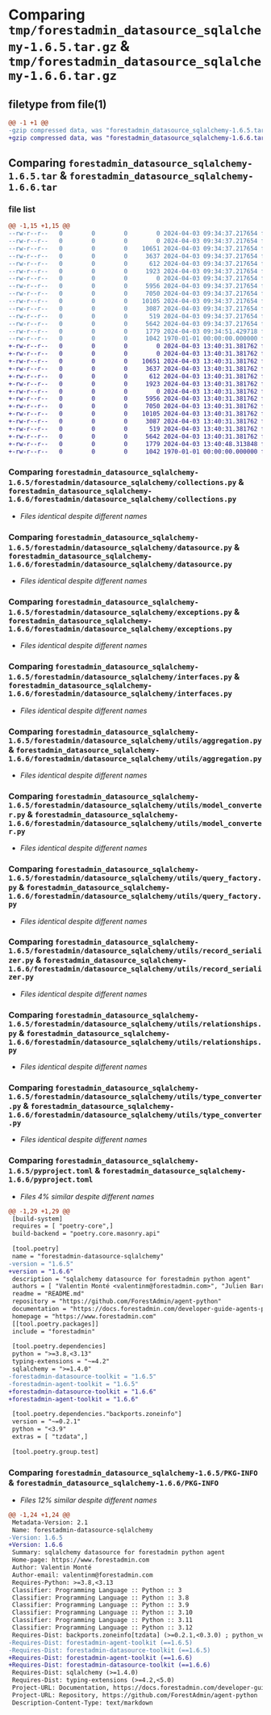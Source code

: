 # Comparing `tmp/forestadmin_datasource_sqlalchemy-1.6.5.tar.gz` & `tmp/forestadmin_datasource_sqlalchemy-1.6.6.tar.gz`

## filetype from file(1)

```diff
@@ -1 +1 @@
-gzip compressed data, was "forestadmin_datasource_sqlalchemy-1.6.5.tar", max compression
+gzip compressed data, was "forestadmin_datasource_sqlalchemy-1.6.6.tar", max compression
```

## Comparing `forestadmin_datasource_sqlalchemy-1.6.5.tar` & `forestadmin_datasource_sqlalchemy-1.6.6.tar`

### file list

```diff
@@ -1,15 +1,15 @@
--rw-r--r--   0        0        0        0 2024-04-03 09:34:37.217654 forestadmin_datasource_sqlalchemy-1.6.5/README.md
--rw-r--r--   0        0        0        0 2024-04-03 09:34:37.217654 forestadmin_datasource_sqlalchemy-1.6.5/forestadmin/datasource_sqlalchemy/__init__.py
--rw-r--r--   0        0        0    10651 2024-04-03 09:34:37.217654 forestadmin_datasource_sqlalchemy-1.6.5/forestadmin/datasource_sqlalchemy/collections.py
--rw-r--r--   0        0        0     3637 2024-04-03 09:34:37.217654 forestadmin_datasource_sqlalchemy-1.6.5/forestadmin/datasource_sqlalchemy/datasource.py
--rw-r--r--   0        0        0      612 2024-04-03 09:34:37.217654 forestadmin_datasource_sqlalchemy-1.6.5/forestadmin/datasource_sqlalchemy/exceptions.py
--rw-r--r--   0        0        0     1923 2024-04-03 09:34:37.217654 forestadmin_datasource_sqlalchemy-1.6.5/forestadmin/datasource_sqlalchemy/interfaces.py
--rw-r--r--   0        0        0        0 2024-04-03 09:34:37.217654 forestadmin_datasource_sqlalchemy-1.6.5/forestadmin/datasource_sqlalchemy/utils/__init__.py
--rw-r--r--   0        0        0     5956 2024-04-03 09:34:37.217654 forestadmin_datasource_sqlalchemy-1.6.5/forestadmin/datasource_sqlalchemy/utils/aggregation.py
--rw-r--r--   0        0        0     7050 2024-04-03 09:34:37.217654 forestadmin_datasource_sqlalchemy-1.6.5/forestadmin/datasource_sqlalchemy/utils/model_converter.py
--rw-r--r--   0        0        0    10105 2024-04-03 09:34:37.217654 forestadmin_datasource_sqlalchemy-1.6.5/forestadmin/datasource_sqlalchemy/utils/query_factory.py
--rw-r--r--   0        0        0     3087 2024-04-03 09:34:37.217654 forestadmin_datasource_sqlalchemy-1.6.5/forestadmin/datasource_sqlalchemy/utils/record_serializer.py
--rw-r--r--   0        0        0      519 2024-04-03 09:34:37.217654 forestadmin_datasource_sqlalchemy-1.6.5/forestadmin/datasource_sqlalchemy/utils/relationships.py
--rw-r--r--   0        0        0     5642 2024-04-03 09:34:37.217654 forestadmin_datasource_sqlalchemy-1.6.5/forestadmin/datasource_sqlalchemy/utils/type_converter.py
--rw-r--r--   0        0        0     1779 2024-04-03 09:34:51.429718 forestadmin_datasource_sqlalchemy-1.6.5/pyproject.toml
--rw-r--r--   0        0        0     1042 1970-01-01 00:00:00.000000 forestadmin_datasource_sqlalchemy-1.6.5/PKG-INFO
+-rw-r--r--   0        0        0        0 2024-04-03 13:40:31.381762 forestadmin_datasource_sqlalchemy-1.6.6/README.md
+-rw-r--r--   0        0        0        0 2024-04-03 13:40:31.381762 forestadmin_datasource_sqlalchemy-1.6.6/forestadmin/datasource_sqlalchemy/__init__.py
+-rw-r--r--   0        0        0    10651 2024-04-03 13:40:31.381762 forestadmin_datasource_sqlalchemy-1.6.6/forestadmin/datasource_sqlalchemy/collections.py
+-rw-r--r--   0        0        0     3637 2024-04-03 13:40:31.381762 forestadmin_datasource_sqlalchemy-1.6.6/forestadmin/datasource_sqlalchemy/datasource.py
+-rw-r--r--   0        0        0      612 2024-04-03 13:40:31.381762 forestadmin_datasource_sqlalchemy-1.6.6/forestadmin/datasource_sqlalchemy/exceptions.py
+-rw-r--r--   0        0        0     1923 2024-04-03 13:40:31.381762 forestadmin_datasource_sqlalchemy-1.6.6/forestadmin/datasource_sqlalchemy/interfaces.py
+-rw-r--r--   0        0        0        0 2024-04-03 13:40:31.381762 forestadmin_datasource_sqlalchemy-1.6.6/forestadmin/datasource_sqlalchemy/utils/__init__.py
+-rw-r--r--   0        0        0     5956 2024-04-03 13:40:31.381762 forestadmin_datasource_sqlalchemy-1.6.6/forestadmin/datasource_sqlalchemy/utils/aggregation.py
+-rw-r--r--   0        0        0     7050 2024-04-03 13:40:31.381762 forestadmin_datasource_sqlalchemy-1.6.6/forestadmin/datasource_sqlalchemy/utils/model_converter.py
+-rw-r--r--   0        0        0    10105 2024-04-03 13:40:31.381762 forestadmin_datasource_sqlalchemy-1.6.6/forestadmin/datasource_sqlalchemy/utils/query_factory.py
+-rw-r--r--   0        0        0     3087 2024-04-03 13:40:31.381762 forestadmin_datasource_sqlalchemy-1.6.6/forestadmin/datasource_sqlalchemy/utils/record_serializer.py
+-rw-r--r--   0        0        0      519 2024-04-03 13:40:31.381762 forestadmin_datasource_sqlalchemy-1.6.6/forestadmin/datasource_sqlalchemy/utils/relationships.py
+-rw-r--r--   0        0        0     5642 2024-04-03 13:40:31.381762 forestadmin_datasource_sqlalchemy-1.6.6/forestadmin/datasource_sqlalchemy/utils/type_converter.py
+-rw-r--r--   0        0        0     1779 2024-04-03 13:40:48.313848 forestadmin_datasource_sqlalchemy-1.6.6/pyproject.toml
+-rw-r--r--   0        0        0     1042 1970-01-01 00:00:00.000000 forestadmin_datasource_sqlalchemy-1.6.6/PKG-INFO
```

### Comparing `forestadmin_datasource_sqlalchemy-1.6.5/forestadmin/datasource_sqlalchemy/collections.py` & `forestadmin_datasource_sqlalchemy-1.6.6/forestadmin/datasource_sqlalchemy/collections.py`

 * *Files identical despite different names*

### Comparing `forestadmin_datasource_sqlalchemy-1.6.5/forestadmin/datasource_sqlalchemy/datasource.py` & `forestadmin_datasource_sqlalchemy-1.6.6/forestadmin/datasource_sqlalchemy/datasource.py`

 * *Files identical despite different names*

### Comparing `forestadmin_datasource_sqlalchemy-1.6.5/forestadmin/datasource_sqlalchemy/exceptions.py` & `forestadmin_datasource_sqlalchemy-1.6.6/forestadmin/datasource_sqlalchemy/exceptions.py`

 * *Files identical despite different names*

### Comparing `forestadmin_datasource_sqlalchemy-1.6.5/forestadmin/datasource_sqlalchemy/interfaces.py` & `forestadmin_datasource_sqlalchemy-1.6.6/forestadmin/datasource_sqlalchemy/interfaces.py`

 * *Files identical despite different names*

### Comparing `forestadmin_datasource_sqlalchemy-1.6.5/forestadmin/datasource_sqlalchemy/utils/aggregation.py` & `forestadmin_datasource_sqlalchemy-1.6.6/forestadmin/datasource_sqlalchemy/utils/aggregation.py`

 * *Files identical despite different names*

### Comparing `forestadmin_datasource_sqlalchemy-1.6.5/forestadmin/datasource_sqlalchemy/utils/model_converter.py` & `forestadmin_datasource_sqlalchemy-1.6.6/forestadmin/datasource_sqlalchemy/utils/model_converter.py`

 * *Files identical despite different names*

### Comparing `forestadmin_datasource_sqlalchemy-1.6.5/forestadmin/datasource_sqlalchemy/utils/query_factory.py` & `forestadmin_datasource_sqlalchemy-1.6.6/forestadmin/datasource_sqlalchemy/utils/query_factory.py`

 * *Files identical despite different names*

### Comparing `forestadmin_datasource_sqlalchemy-1.6.5/forestadmin/datasource_sqlalchemy/utils/record_serializer.py` & `forestadmin_datasource_sqlalchemy-1.6.6/forestadmin/datasource_sqlalchemy/utils/record_serializer.py`

 * *Files identical despite different names*

### Comparing `forestadmin_datasource_sqlalchemy-1.6.5/forestadmin/datasource_sqlalchemy/utils/relationships.py` & `forestadmin_datasource_sqlalchemy-1.6.6/forestadmin/datasource_sqlalchemy/utils/relationships.py`

 * *Files identical despite different names*

### Comparing `forestadmin_datasource_sqlalchemy-1.6.5/forestadmin/datasource_sqlalchemy/utils/type_converter.py` & `forestadmin_datasource_sqlalchemy-1.6.6/forestadmin/datasource_sqlalchemy/utils/type_converter.py`

 * *Files identical despite different names*

### Comparing `forestadmin_datasource_sqlalchemy-1.6.5/pyproject.toml` & `forestadmin_datasource_sqlalchemy-1.6.6/pyproject.toml`

 * *Files 4% similar despite different names*

```diff
@@ -1,29 +1,29 @@
 [build-system]
 requires = [ "poetry-core",]
 build-backend = "poetry.core.masonry.api"
 
 [tool.poetry]
 name = "forestadmin-datasource-sqlalchemy"
-version = "1.6.5"
+version = "1.6.6"
 description = "sqlalchemy datasource for forestadmin python agent"
 authors = [ "Valentin Monté <valentinm@forestadmin.com>", "Julien Barreau <julien.barreau@forestadmin.com>",]
 readme = "README.md"
 repository = "https://github.com/ForestAdmin/agent-python"
 documentation = "https://docs.forestadmin.com/developer-guide-agents-python/"
 homepage = "https://www.forestadmin.com"
 [[tool.poetry.packages]]
 include = "forestadmin"
 
 [tool.poetry.dependencies]
 python = ">=3.8,<3.13"
 typing-extensions = "~=4.2"
 sqlalchemy = ">=1.4.0"
-forestadmin-datasource-toolkit = "1.6.5"
-forestadmin-agent-toolkit = "1.6.5"
+forestadmin-datasource-toolkit = "1.6.6"
+forestadmin-agent-toolkit = "1.6.6"
 
 [tool.poetry.dependencies."backports.zoneinfo"]
 version = "~=0.2.1"
 python = "<3.9"
 extras = [ "tzdata",]
 
 [tool.poetry.group.test]
```

### Comparing `forestadmin_datasource_sqlalchemy-1.6.5/PKG-INFO` & `forestadmin_datasource_sqlalchemy-1.6.6/PKG-INFO`

 * *Files 12% similar despite different names*

```diff
@@ -1,24 +1,24 @@
 Metadata-Version: 2.1
 Name: forestadmin-datasource-sqlalchemy
-Version: 1.6.5
+Version: 1.6.6
 Summary: sqlalchemy datasource for forestadmin python agent
 Home-page: https://www.forestadmin.com
 Author: Valentin Monté
 Author-email: valentinm@forestadmin.com
 Requires-Python: >=3.8,<3.13
 Classifier: Programming Language :: Python :: 3
 Classifier: Programming Language :: Python :: 3.8
 Classifier: Programming Language :: Python :: 3.9
 Classifier: Programming Language :: Python :: 3.10
 Classifier: Programming Language :: Python :: 3.11
 Classifier: Programming Language :: Python :: 3.12
 Requires-Dist: backports.zoneinfo[tzdata] (>=0.2.1,<0.3.0) ; python_version < "3.9"
-Requires-Dist: forestadmin-agent-toolkit (==1.6.5)
-Requires-Dist: forestadmin-datasource-toolkit (==1.6.5)
+Requires-Dist: forestadmin-agent-toolkit (==1.6.6)
+Requires-Dist: forestadmin-datasource-toolkit (==1.6.6)
 Requires-Dist: sqlalchemy (>=1.4.0)
 Requires-Dist: typing-extensions (>=4.2,<5.0)
 Project-URL: Documentation, https://docs.forestadmin.com/developer-guide-agents-python/
 Project-URL: Repository, https://github.com/ForestAdmin/agent-python
 Description-Content-Type: text/markdown
```

